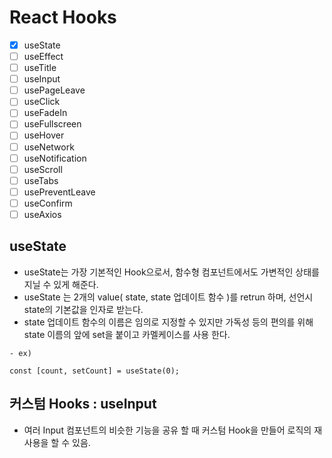 # React Hooks

-   [x] useState
-   [ ] useEffect
-   [ ] useTitle
-   [ ] useInput
-   [ ] usePageLeave
-   [ ] useClick
-   [ ] useFadeIn
-   [ ] useFullscreen
-   [ ] useHover
-   [ ] useNetwork
-   [ ] useNotification
-   [ ] useScroll
-   [ ] useTabs
-   [ ] usePreventLeave
-   [ ] useConfirm
-   [ ] useAxios

## useState

-   useState는 가장 기본적인 Hook으로서, 함수형 컴포넌트에서도 가변적인 상태를 지닐 수 있게 해준다.
-   useState 는 2개의 value( state, state 업데이트 함수 )를 retrun 하며, 선언시 state의 기본값을 인자로 받는다.
-   state 업데이트 함수의 이름은 임의로 지정할 수 있지만 가독성 등의 편의를 위해 state 이름의 앞에 set을 붙이고 카멜케이스를 사용 한다.

```
- ex)

const [count, setCount] = useState(0);
```

## 커스텀 Hooks : useInput

-   여러 Input 컴포넌트의 비슷한 기능을 공유 할 때 커스텀 Hook을 만들어 로직의 재사용을 할 수 있음.
